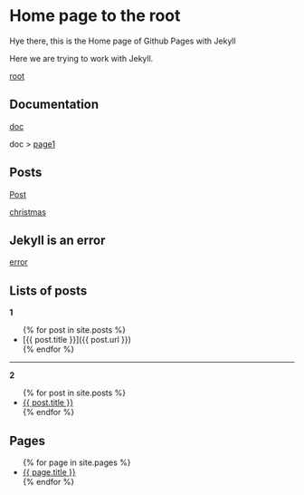 # Home page to the root

Hye there, this is the Home page of Github Pages with Jekyll

Here we are trying to work with Jekyll.

[root](https://mabyre.github.io/)

## Documentation

[doc](./doc)

doc > [page1](./doc/page1)

## Posts

[Post](./_posts)

[christmas](./_posts/2022-12-09-noel.md)

## Jekyll is an error

[error](./error)

## Lists of posts

**1**

<ul>
  {% for post in site.posts %}
    <li>
      [{{ post.title }}]({{ post.url }})
    </li>
  {% endfor %}
</ul>

--- 

**2**

<ul>
  {% for post in site.posts %}
    <li>
      <a href="{{ post.url }}">{{ post.title }}</a>
    </li>
  {% endfor %}
</ul>

## Pages

<ul>
  {% for page in site.pages %}
    <li>
      <a href="{{ page.url }}">{{ page.title }}</a>
    </li>
  {% endfor %}
</ul>